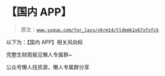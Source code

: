 # 【国内 APP】

> 原文：[`www.yuque.com/for_lazy/xkrm14/tldemk1v67xfsfck`](https://www.yuque.com/for_lazy/xkrm14/tldemk1v67xfsfck)

以下为：【国内 APP】相关风向标

完整生财周报见懒人专属群~

公众号懒人找资源，懒人专属群分享

